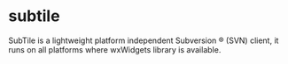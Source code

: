 # subtile
SubTile is a lightweight platform independent Subversion ® (SVN) client, it runs on all platforms where wxWidgets library is available.
